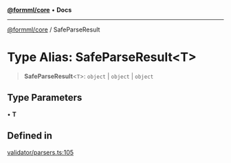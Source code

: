 [**@formml/core**](../README.md) • **Docs**

---

[@formml/core](../globals.md) / SafeParseResult

# Type Alias: SafeParseResult\<T\>

> **SafeParseResult**\<`T`\>: `object` \| `object` \| `object`

## Type Parameters

• **T**

## Defined in

[validator/parsers.ts:105](https://github.com/formml/formml/blob/527c6e93502cf5114979de3946b0cc8cf0790b3f/packages/core/src/validator/parsers.ts#L105)
